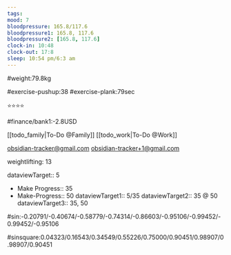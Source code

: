 ```yaml
---
tags: 
mood: 7
bloodpressure: 165.8/117.6
bloodpressure1: 165.8, 117.6
bloodpressure2: [165.8, 117.6]
clock-in: 10:48
clock-out: 17:8
sleep: 10:54 pm/6:3 am
---
```


#weight:79.8kg

#exercise-pushup:38
#exercise-plank:79sec


⭐⭐⭐⭐


#finance/bank1:-2.8USD

[[todo_family|To-Do @Family]]
[[todo_work|To-Do @Work]]

obsidian-tracker@gmail.com
obsidian-tracker+1@gmail.com

weightlifting: 13

dataviewTarget:: 5
- Make Progress:: 35
- Make-Progress:: 50
dataviewTarget1:: 5/35
dataviewTarget2:: 35 @ 50
dataviewTarget3:: 35, 50

#sin:-0.20791/-0.40674/-0.58779/-0.74314/-0.86603/-0.95106/-0.99452/-0.99452/-0.95106

#sinsquare:0.04323/0.16543/0.34549/0.55226/0.75000/0.90451/0.98907/0.98907/0.90451

